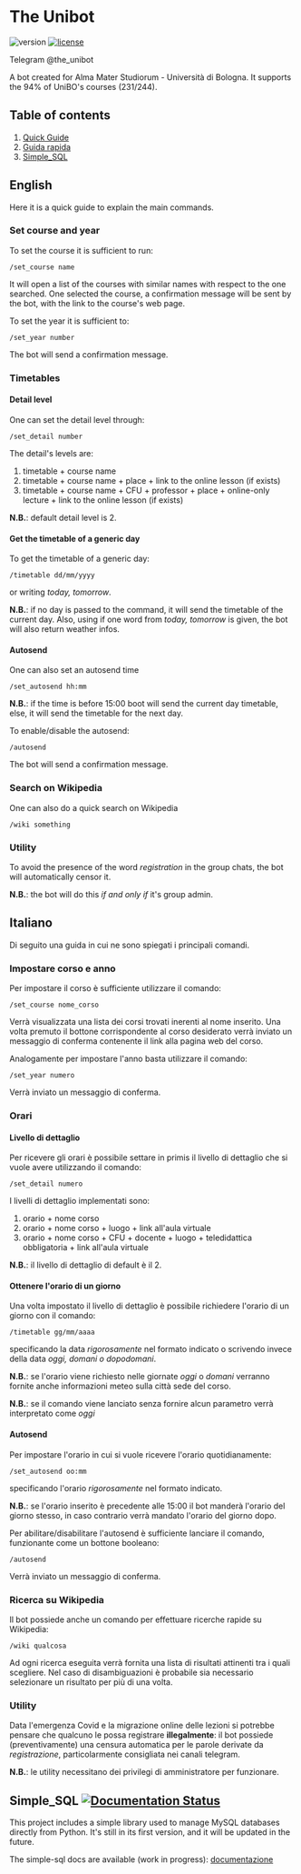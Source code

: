 # The Unibot
![version](https://img.shields.io/github/v/release/RiccardoBarbieri/the_unibot)
[![license](https://img.shields.io/badge/license-GNU--3.0-yellow)](https://github.com/RiccardoBarbieri/the_unibot/blob/master/LICENSE.md)

Telegram @the_unibot

A bot created for Alma Mater Studiorum - Università di Bologna. It supports the 94% of UniBO's courses (231/244).

## Table of contents
1. [Quick Guide](#English)
2. [Guida rapida](#Italiano)
3. [Simple_SQL](#Simple_SQL)

## English

Here it is a quick guide to explain the main commands.

### Set course and year
To set the course it is sufficient to run:

    /set_course name

It will open a list of the courses with similar names with respect to the one searched.
One selected the course, a confirmation message will be sent by the bot, with the link to the course's web page.

To set the year it is sufficient to:

    /set_year number

The bot will send a confirmation message.

### Timetables
#### Detail level
One can set the detail level through:

    /set_detail number

The detail's levels are:
1) timetable + course name
2) timetable + course name + place + link to the online lesson (if exists)
3) timetable + course name + CFU + professor + place + online-only lecture + link to the online lesson (if exists)

**N.B.**: default detail level is 2.

#### Get the timetable of a generic day
To get the timetable of a generic day:

    /timetable dd/mm/yyyy

or writing *today, tomorrow*.

**N.B.**: if no day is passed to the command, it will send the timetable of the current day.
Also, using if one word from *today, tomorrow* is given, the bot will also return weather infos.

#### Autosend
One can also set an autosend time

    /set_autosend hh:mm

**N.B.**: if the time is before 15:00 boot will send the current day timetable, else, it will send the timetable for the next day.

To enable/disable the autosend:

    /autosend

The bot will send a confirmation message.

### Search on Wikipedia
One can also do a quick search on Wikipedia

    /wiki something

### Utility
To avoid the presence of the word *registration* in the group chats, the bot will automatically censor it.

**N.B.**: the bot will do this *if and only if* it's group admin.

## Italiano

Di seguito una guida in cui ne sono spiegati i principali comandi.

### Impostare corso e anno
Per impostare il corso è sufficiente utilizzare il comando:

    /set_course nome_corso
    
Verrà visualizzata una lista dei corsi trovati inerenti al nome inserito. Una volta premuto il bottone corrispondente al corso desiderato verrà inviato un messaggio di conferma contenente il link alla pagina web del corso.

Analogamente per impostare l'anno basta utilizzare il comando:

    /set_year numero

Verrà inviato un messaggio di conferma.

### Orari
#### Livello di dettaglio
Per ricevere gli orari è possibile settare in primis il livello di dettaglio che si vuole avere utilizzando il comando:

    /set_detail numero

I livelli di dettaglio implementati sono:
1) orario + nome corso
2) orario + nome corso + luogo + link all'aula virtuale
3) orario + nome corso + CFU + docente + luogo + teledidattica obbligatoria + link all'aula virtuale

**N.B.**: il livello di dettaglio di default è il 2.

#### Ottenere l'orario di un giorno
Una volta impostato il livello di dettaglio è possibile richiedere l'orario di un giorno con il comando:

    /timetable gg/mm/aaaa

specificando la data *rigorosamente* nel formato indicato o scrivendo invece della data *oggi, domani o dopodomani*.

**N.B.**: se l'orario viene richiesto nelle giornate *oggi* o *domani* verranno fornite anche informazioni meteo sulla città sede del corso.

**N.B.**: se il comando viene lanciato senza fornire alcun parametro verrà interpretato come *oggi*

#### Autosend
Per impostare l'orario in cui si vuole ricevere l'orario quotidianamente:

    /set_autosend oo:mm

specificando l'orario *rigorosamente* nel formato indicato.

**N.B.**: se l'orario inserito è precedente alle 15:00 il bot manderà l'orario del giorno stesso, in caso contrario verrà mandato l'orario del giorno dopo.

Per abilitare/disabilitare l'autosend è sufficiente lanciare il comando, funzionante come un bottone booleano:

    /autosend

Verrà inviato un messaggio di conferma.

### Ricerca su Wikipedia
Il bot possiede anche un comando per effettuare ricerche rapide su Wikipedia:

    /wiki qualcosa

Ad ogni ricerca eseguita verrà fornita una lista di risultati attinenti tra i quali scegliere. Nel caso di disambiguazioni è probabile sia necessario selezionare un risultato per più di una volta.

### Utility
Data l'emergenza Covid e la migrazione online delle lezioni si potrebbe pensare che qualcuno le possa registrare **illegalmente**: il bot possiede (preventivamente) una censura automatica per le parole derivate da *registrazione*, particolarmente consigliata nei canali telegram.

**N.B.**: le utility necessitano dei privilegi di amministratore per funzionare.

## Simple_SQL [![Documentation Status](https://readthedocs.org/projects/the-unibot/badge/?version=latest)](https://the-unibot.readthedocs.io/en/latest/?badge=latest)
This project includes a simple library used to manage MySQL databases directly from Python.
It's still in its first version, and it will be updated in the future.

The simple-sql docs are available (work in progress): [documentazione](https://the-unibot.readthedocs.io/en/latest/)
